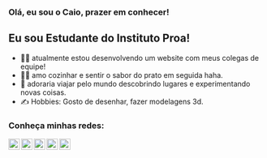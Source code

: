 
### Olá, eu sou o Caio, prazer em conhecer!


## Eu sou Estudante do Instituto Proa!
- 👨‍💻 atualmente estou desenvolvendo um website com meus colegas de equipe!
- 👨‍🍳 amo cozinhar e sentir o sabor do prato em seguida haha.
- 🧳 adoraria viajar pelo mundo descobrindo lugares e experimentando novas coisas.
- ✍️ Hobbies: Gosto de desenhar, fazer modelagens 3d.

### Conheça minhas redes:


<img align="left" alt="midias" width="22px" src="https://user-images.githubusercontent.com/80735245/124052214-64200600-d9f4-11eb-80c9-185b3f7a0054.png" />
<img align="left" alt="midias" width="22px" src="https://user-images.githubusercontent.com/80735245/124052191-536f9000-d9f4-11eb-81f2-77fdd0d97821.png" />
<img align="left" alt="midias" width="22px" src="https://user-images.githubusercontent.com/80735245/124052518-f0cac400-d9f4-11eb-961d-78dbcb40f493.png" />
<img align="left" alt="midias" width="22px" src="https://user-images.githubusercontent.com/80735245/124052888-a0079b00-d9f5-11eb-9c9f-a438904d3b3b.png" />
<img align="left" alt="midias" width="22px" src="https://user-images.githubusercontent.com/80735245/124053061-e957ea80-d9f5-11eb-98f5-f66b0c41e42b.png" />


<br />

###
